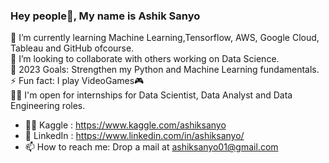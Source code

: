 ### Hey people👋, My name is Ashik Sanyo 


🌱 I’m currently learning Machine Learning,Tensorflow, AWS, Google Cloud, Tableau and GitHub ofcourse.                                             
👯 I’m looking to collaborate with others working on Data Science.                                                                
🥅 2023 Goals: Strengthen my Python and Machine Learning fundamentals.                                        
⚡ Fun fact: I play VideoGames🎮                                                                                                                 
👨‍💻 I'm open for internships for Data Scientist, Data Analyst and Data Engineering roles.                                                    


- 🐱‍👤 Kaggle : https://www.kaggle.com/ashiksanyo
- 🎯 LinkedIn : https://www.linkedin.com/in/ashiksanyo/
- 📫 How to reach me: Drop a mail at ashiksanyo01@gmail.com



